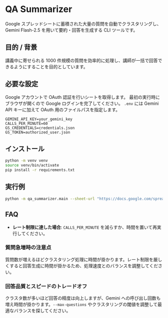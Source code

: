 # QA Summarizer

Google スプレッドシートに蓄積された大量の質問を自動でクラスタリングし、Gemini Flash-2.5 を用いて要約・回答を生成する CLI ツールです。

## 目的 / 背景
講義中に寄せられる 1000 件規模の質問を効率的に処理し、講師が一括で回答できるようにすることを目的としています。

## 必要な設定
Google アカウントで OAuth 認証を行いシートを取得します。
最初の実行時にブラウザが開くので Google ログインを完了してください。
`.env` には Gemini API キーに加えて OAuth 用のファイルパスを指定します。

```env
GEMINI_API_KEY=your_gemini_key
CALLS_PER_MINUTE=60
GS_CREDENTIALS=credentials.json
GS_TOKEN=authorized_user.json
```

## インストール
```bash
python -m venv venv
source venv/bin/activate
pip install -r requirements.txt
```

## 実行例
```bash
python -m qa_summarizer.main --sheet-url "https://docs.google.com/spreadsheets/d/..." --max-questions 500
```

## FAQ
- **レート制限に達した場合**: `CALLS_PER_MINUTE` を減らすか、時間を置いて再実行してください。

### 質問急増時の注意点
質問数が増えるほどクラスタリング処理に時間が掛かります。レート制限を厳しくすると回答生成に時間が掛かるため、処理速度とのバランスを調整してください。

### 回答品質とスピードのトレードオフ
クラスタ数が多いほど回答の精度は向上しますが、Gemini への呼び出し回数も増え時間が掛かります。`--max-questions` やクラスタリングの閾値を調整して最適なバランスを探してください。

